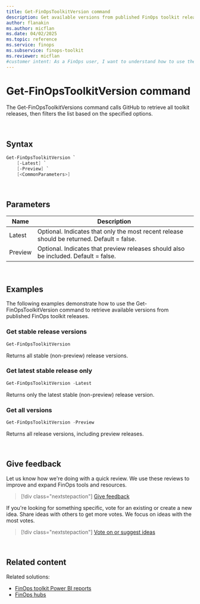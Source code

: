 ```yaml
---
title: Get-FinOpsToolkitVersion command
description: Get available versions from published FinOps toolkit releases using the Get-FinOpsToolkitVersion command.
author: flanakin
ms.author: micflan
ms.date: 04/02/2025
ms.topic: reference
ms.service: finops
ms.subservice: finops-toolkit
ms.reviewer: micflan
#customer intent: As a FinOps user, I want to understand how to use the Get-FinOpsToolkitVersion PowerShell command.
---
```


<!-- markdownlint-disable-next-line MD025 -->
# Get-FinOpsToolkitVersion command

The Get-FinOpsToolkitVersions command calls GitHub to retrieve all toolkit releases, then filters the list based on the specified options.

<br>

## Syntax

```powershell
Get-FinOpsToolkitVersion `
    [-Latest] `
    [-Preview] `
    [<CommonParameters>]
```

<br>

## Parameters

| Name    | Description                                                                                |
| ------- | ------------------------------------------------------------------------------------------ |
| Latest  | Optional. Indicates that only the most recent release should be returned. Default = false. |
| Preview | Optional. Indicates that preview releases should also be included. Default = false.        |

<br>

## Examples

The following examples demonstrate how to use the Get-FinOpsToolkitVersion command to retrieve available versions from published FinOps toolkit releases.

### Get stable release versions

```powershell
Get-FinOpsToolkitVersion
```

Returns all stable (non-preview) release versions.

### Get latest stable release only

```powershell
Get-FinOpsToolkitVersion -Latest
```

Returns only the latest stable (non-preview) release version.

### Get all versions

```powershell
Get-FinOpsToolkitVersion -Preview
```

Returns all release versions, including preview releases.

<br>

## Give feedback

Let us know how we're doing with a quick review. We use these reviews to improve and expand FinOps tools and resources.

> [!div class="nextstepaction"]
> [Give feedback](https://portal.azure.com/#view/HubsExtension/InProductFeedbackBlade/extensionName/FinOpsToolkit/cesQuestion/How%20easy%20or%20hard%20is%20it%20to%20use%20the%20FinOps%20toolkit%20PowerShell%20module%3F/cvaQuestion/How%20valuable%20are%20the%20FinOps%20toolkit%20PowerShell%20module%3F/surveyId/FTK0.11/bladeName/PowerShell/featureName/Toolkit.GetVersion)

If you're looking for something specific, vote for an existing or create a new idea. Share ideas with others to get more votes. We focus on ideas with the most votes.

> [!div class="nextstepaction"]
> [Vote on or suggest ideas](https://github.com/microsoft/finops-toolkit/issues?q=is%3Aissue%20is%3Aopen%20label%3A%22Tool%3A%20PowerShell%22%20sort%3A"reactions-%2B1-desc")

<br>

## Related content

Related solutions:

- [FinOps toolkit Power BI reports](../../power-bi/reports.md)
- [FinOps hubs](../../hubs/finops-hubs-overview.md)

<br>
